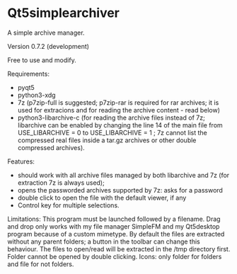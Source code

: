 # Qt5simplearchiver
A simple archive manager.

Version 0.7.2 (development)

Free to use and modify.

Requirements:
- pyqt5
- python3-xdg
- 7z (p7zip-full is suggested; p7zip-rar is required for rar archives; it is used for extracions and for reading the archive content - read below)
- python3-libarchive-c (for reading the archive files instead of 7z; libarchive can be enabled by changing the line 14 of the main file from USE_LIBARCHIVE = 0 to USE_LIBARCHIVE = 1 ; 7z cannot list the compressed real files inside a tar.gz archives or other double compressed archives).

Features:
- should work with all archive files managed by both libarchive and 7z (for extraction 7z is always used);
- opens the passworded archives supported by 7z: asks for a password
- double click to open the file with the default viewer, if any
- Control key for multiple selections.

Limitations: This program must be launched followed by a filename. Drag and drop only works with my file manager SimpleFM and my Qt5desktop program because of a custom mimetype. By default the files are extracted without any parent folders; a button in the toolbar can change this behaviour. The files to open/read will be extracted in the /tmp directory first. Folder cannot be opened by double clicking. Icons: only folder for folders and file for not folders.

